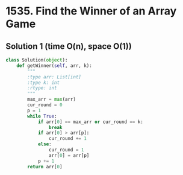 # 1535. Find the Winner of an Array Game

## Solution 1 (time O(n), space O(1))

```python
class Solution(object):
    def getWinner(self, arr, k):
        """
        :type arr: List[int]
        :type k: int
        :rtype: int
        """
        max_arr = max(arr)
        cur_round = 0
        p = 1
        while True:
            if arr[0] == max_arr or cur_round == k:
                break
            if arr[0] > arr[p]:
                cur_round += 1
            else:
                cur_round = 1
                arr[0] = arr[p]
            p += 1
        return arr[0]
```
